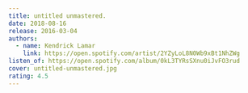 ```yaml
---
title: untitled unmastered.
date: 2018-08-16
release: 2016-03-04
authors:
  - name: Kendrick Lamar
    link: https://open.spotify.com/artist/2YZyLoL8N0Wb9xBt1NhZWg
listen_of: https://open.spotify.com/album/0kL3TYRsSXnu0iJvFO3rud
cover: untitled-unmastered.jpg
rating: 4.5
---
```

